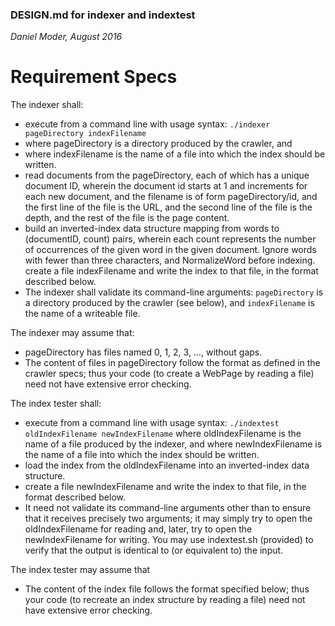 ### DESIGN.md for indexer and indextest
*Daniel Moder, August 2016*

# Requirement Specs

The indexer shall:
- execute from a command line with usage syntax:
`./indexer pageDirectory indexFilename`
- where pageDirectory is a directory produced by the crawler, and
- where indexFilename is the name of a file into which the index should be written.
- read documents from the pageDirectory, each of which has a unique document ID, wherein the document id starts at 1 and increments for each new document, and the filename is of form pageDirectory/id,
    and the first line of the file is the URL,
    and the second line of the file is the depth,
    and the rest of the file is the page content.
- build an inverted-index data structure mapping from words to (documentID, count) pairs, wherein each count represents the number of occurrences of the given word in the given document. Ignore words with fewer than three characters, and NormalizeWord before indexing.
    create a file indexFilename and write the index to that file, in the format described below.
- The indexer shall validate its command-line arguments:
`pageDirectory` is a directory produced by the crawler (see below), and
`indexFilename` is the name of a writeable file.

The indexer may assume that:
- pageDirectory has files named 0, 1, 2, 3, …, without gaps.
- The content of files in pageDirectory follow the format as defined in the crawler specs; thus your code (to create a WebPage by reading a file) need not have extensive error checking.

The index tester shall:
- execute from a command line with usage syntax:
`./indextest oldIndexFilename newIndexFilename`
where oldIndexFilename is the name of a file produced by the indexer, and
where newIndexFilename is the name of a file into which the index should be written.
- load the index from the oldIndexFilename into an inverted-index data structure.
- create a file newIndexFilename and write the index to that file, in the format described below.
- It need not validate its command-line arguments other than to ensure that it receives precisely two arguments; it may simply try to open the oldIndexFilename for reading and, later, try to open the newIndexFilename for writing. You may use indextest.sh (provided) to verify that the output is identical to (or equivalent to) the input.

The index tester may assume that
- The content of the index file follows the format specified below; thus your code (to recreate an index structure by reading a file) need not have extensive error checking.